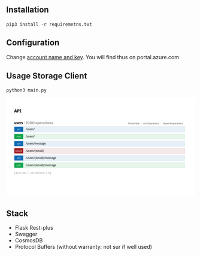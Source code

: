## Installation
```
pip3 install -r requiremetns.txt
```

## Configuration
Change [account name and key](https://github.com/pceuropa/comosdb-flask/blob/master/db.py). You will find thus on portal.azure.com

##  Usage Storage Client
```
python3 main.py
```
![preview](swagger.png)


##  Stack 
- Flask Rest-plus
- Swagger
- CosmosDB
- Protocol Buffers (without warranty: not sur if well used)

